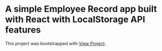 # A simple Employee Record app built with React with LocalStorage API features

This project was bootstrapped with [View Project](https://github.com/ceofvo/employee-record).

